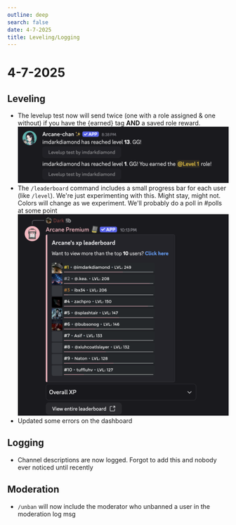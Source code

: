 ```yaml
---
outline: deep
search: false
date: 4-7-2025
title: Leveling/Logging
---
```


# 4-7-2025

## Leveling
- The levelup test now will send twice (one with a role assigned & one without) if you have the {earned} tag **AND** a saved role reward.
![Levelup test](./reward-test.png)
- The `/leaderboard` command includes a small progress bar for each user (like `/level`). We're just experimenting with this. Might stay, might not. Colors will change as we experiment. We'll probably do a poll in #polls at some point
![Leaderboard progress](./leaderboard-progress-bar.png)
- Updated some errors on the dashboard

## Logging
- Channel descriptions are now logged. Forgot to add this and nobody ever noticed until recently

## Moderation
- `/unban` will now include the moderator who unbanned a user in the moderation log msg
